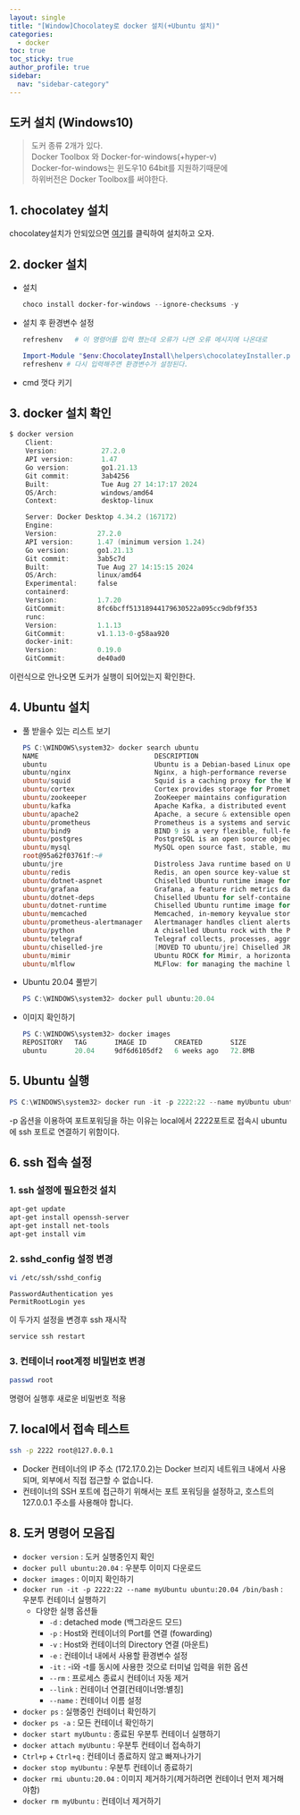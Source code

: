 ```yaml
---
layout: single
title: "[Window]Chocolatey로 docker 설치(+Ubuntu 설치)"
categories:
  - docker
toc: true
toc_sticky: true
author_profile: true
sidebar:
  nav: "sidebar-category"
---
```


## 도커 설치 (Windows10)

> 도커 종류 2개가 있다.<br/>
> Docker Toolbox 와 Docker-for-windows(+hyper-v) <br/>
> Docker-for-windows는 윈도우10 64bit를 지원하기때문에 <br/>
> 하위버전은 Docker Toolbox를 써야한다.

## 1. chocolatey 설치

chocolatey설치가 안되있으면 [여기](https://sk4cks.github.io/virtualmachine/vm00003/)를 클릭하여 설치하고 오자.

## 2. docker 설치

- 설치
  ```powershell
  choco install docker-for-windows --ignore-checksums -y
  ```
- 설치 후 환경변수 설정

  ```powershell
  refreshenv   # 이 명령어를 입력 했는데 오류가 나면 오류 메시지에 나온대로

  Import-Module "$env:ChocolateyInstall\helpers\chocolateyInstaller.psm1" #입력 후
  refreshenv # 다시 입력해주면 환경변수가 설정된다.
  ```

- cmd 껏다 키기

## 3. docker 설치 확인

```powershell
$ docker version
    Client:
    Version:           27.2.0
    API version:       1.47
    Go version:        go1.21.13
    Git commit:        3ab4256
    Built:             Tue Aug 27 14:17:17 2024
    OS/Arch:           windows/amd64
    Context:           desktop-linux

    Server: Docker Desktop 4.34.2 (167172)
    Engine:
    Version:          27.2.0
    API version:      1.47 (minimum version 1.24)
    Go version:       go1.21.13
    Git commit:       3ab5c7d
    Built:            Tue Aug 27 14:15:15 2024
    OS/Arch:          linux/amd64
    Experimental:     false
    containerd:
    Version:          1.7.20
    GitCommit:        8fc6bcff51318944179630522a095cc9dbf9f353
    runc:
    Version:          1.1.13
    GitCommit:        v1.1.13-0-g58aa920
    docker-init:
    Version:          0.19.0
    GitCommit:        de40ad0
```

이런식으로 안나오면 도커가 실행이 되어있는지 확인한다.

## 4. Ubuntu 설치

- 풀 받을수 있는 리스트 보기

  ```powershell
  PS C:\WINDOWS\system32> docker search ubuntu
  NAME                             DESCRIPTION                                      STARS     OFFICIAL
  ubuntu                           Ubuntu is a Debian-based Linux operating sys…   17299     [OK]
  ubuntu/nginx                     Nginx, a high-performance reverse proxy & we…   119
  ubuntu/squid                     Squid is a caching proxy for the Web. Long-t…   98
  ubuntu/cortex                    Cortex provides storage for Prometheus. Long…   4
  ubuntu/zookeeper                 ZooKeeper maintains configuration informatio…   13
  ubuntu/kafka                     Apache Kafka, a distributed event streaming …   51
  ubuntu/apache2                   Apache, a secure & extensible open-source HT…   76
  ubuntu/prometheus                Prometheus is a systems and service monitori…   66
  ubuntu/bind9                     BIND 9 is a very flexible, full-featured DNS…   97
  ubuntu/postgres                  PostgreSQL is an open source object-relation…   40
  ubuntu/mysql                     MySQL open source fast, stable, multi-thread…   64
  root@95a62f03761f:~#
  ubuntu/jre                       Distroless Java runtime based on Ubuntu. Lon…   16
  ubuntu/redis                     Redis, an open source key-value store. Long-…   22
  ubuntu/dotnet-aspnet             Chiselled Ubuntu runtime image for ASP.NET a…   22
  ubuntu/grafana                   Grafana, a feature rich metrics dashboard & …   12
  ubuntu/dotnet-deps               Chiselled Ubuntu for self-contained .NET & A…   16
  ubuntu/dotnet-runtime            Chiselled Ubuntu runtime image for .NET apps…   20
  ubuntu/memcached                 Memcached, in-memory keyvalue store for smal…   5
  ubuntu/prometheus-alertmanager   Alertmanager handles client alerts from Prom…   9
  ubuntu/python                    A chiselled Ubuntu rock with the Python runt…   15
  ubuntu/telegraf                  Telegraf collects, processes, aggregates & w…   4
  ubuntu/chiselled-jre             [MOVED TO ubuntu/jre] Chiselled JRE: distrol…   3
  ubuntu/mimir                     Ubuntu ROCK for Mimir, a horizontally scalab…   0
  ubuntu/mlflow                    MLFlow: for managing the machine learning li…   3
  ```

- Ubuntu 20.04 풀받기
  ```powershell
  PS C:\WINDOWS\system32> docker pull ubuntu:20.04
  ```
- 이미지 확인하기
  ```powershell
  PS C:\WINDOWS\system32> docker images
  REPOSITORY   TAG       IMAGE ID       CREATED       SIZE
  ubuntu       20.04     9df6d6105df2   6 weeks ago   72.8MB
  ```

## 5. Ubuntu 실행

```powershell
PS C:\WINDOWS\system32> docker run -it -p 2222:22 --name myUbuntu ubuntu:20.04 /bin/bash
```

-p 옵션을 이용하여 포트포워딩을 하는 이유는 local에서 2222포트로 접속시 ubuntu에 ssh 포트로 연결하기 위함이다.

## 6. ssh 접속 설정

### 1. ssh 설정에 필요한것 설치

```bash
apt-get update
apt-get install openssh-server
apt-get install net-tools
apt-get install vim
```

### 2. sshd_config 설정 변경

```bash
vi /etc/ssh/sshd_config
```

```vim
PasswordAuthentication yes
PermitRootLogin yes
```

이 두가지 설정을 변경후 ssh 재시작

```bash
service ssh restart
```

### 3. 컨테이너 root계정 비밀번호 변경

```bash
passwd root
```

명령어 실행후 새로운 비밀번호 적용

## 7. local에서 접속 테스트

```bash
ssh -p 2222 root@127.0.0.1
```

- Docker 컨테이너의 IP 주소 (172.17.0.2)는 Docker 브리지 네트워크 내에서 사용되며, 외부에서 직접 접근할 수 없습니다.
- 컨테이너의 SSH 포트에 접근하기 위해서는 포트 포워딩을 설정하고, 호스트의 127.0.0.1 주소를 사용해야 합니다.

## 8. 도커 명령어 모음집

- `docker version` : 도커 실행중인지 확인
- `docker pull ubuntu:20.04` : 우분투 이미지 다운로드
- `docker images` : 이미지 확인하기
- `docker run -it -p 2222:22 --name myUbuntu ubuntu:20.04 /bin/bash` : 우분투 컨테이너 실행하기
  - 다양한 실행 옵션들
    - `-d` : detached mode (백그라운드 모드)
    - `-p` : Host와 컨테이너의 Port를 연결 (fowarding)
    - `-v` : Host와 컨테이너의 Directory 연결 (마운트)
    - `-e` : 컨테이너 내에서 사용할 환경변수 설정
    - `-it` : -i와 -t를 동시에 사용한 것으로 터미널 입력을 위한 옵션
    - `--rm` : 프로세스 종료시 컨테이너 자동 제거
    - `--link` : 컨테이너 연결[컨테이너명:별칭]
    - `--name` : 컨테이너 이름 설정
- `docker ps` : 실행중인 컨테이너 확인하기
- `docker ps -a` : 모든 컨테이너 확인하기
- `docker start myUbuntu` : 종료된 우분투 컨테이너 실행하기
- `docker attach myUbuntu` : 우분투 컨테이너 접속하기
- `Ctrl+p` + `Ctrl+q` : 컨테이너 종료하지 않고 빠져나가기
- `docker stop myUbuntu` : 우분투 컨테이너 종료하기
- `docker rmi ubuntu:20.04` : 이미지 제거하기(제거하려면 컨테이너 먼저 제거해야함)
- `docker rm myUbuntu` : 컨테이너 제거하기
